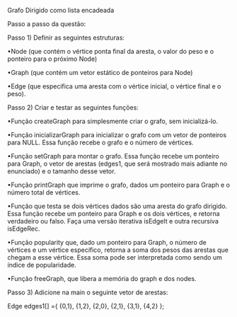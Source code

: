 Grafo Dirigido como lista encadeada


Passo a passo da questão:

Passo 1)
Definir as seguintes estruturas:

•Node (que contém o vértice ponta final da aresta, o valor do peso e o ponteiro para o próximo Node)

•Graph (que contém um vetor estático de ponteiros para Node)

•Edge (que especifica uma aresta com o vértice inicial, o vértice final e o peso).

Passo 2)
Criar e testar as seguintes funções:

•Função createGraph para simplesmente criar o grafo, sem inicializá-lo.

•Função inicializarGraph para inicializar o grafo com um vetor de ponteiros para NULL. Essa função recebe
o grafo e o número de vértices.

•Função setGraph para montar o grafo. Essa função recebe um ponteiro para Graph, o vetor de arestas (edges1, que será
mostrado mais adiante no enunciado) e o tamanho desse vetor.

•Função printGraph que imprime o grafo, dados um ponteiro para Graph e o número total de vértices.

•Função que testa se dois vértices dados são uma aresta do grafo dirigido. Essa função recebe um ponteiro para Graph 
e os dois vértices, e retorna verdadeiro ou falso. Faça uma versão iterativa isEdgeIt e outra recursiva isEdgeRec.

•Função popularity que, dado um ponteiro para Graph, o número de vértices e um vértice específico, retorna a soma dos 
pesos das arestas que chegam a esse vértice. Essa soma pode ser interpretada como sendo um índice de popularidade.

•Função freeGraph, que libera a memória do graph e dos nodes.

Passo 3)
Adicione na main o seguinte vetor de arestas:

Edge edges1[] ={ {0,1}, {1,2}, {2,0}, {2,1}, {3,1}, {4,2} };
